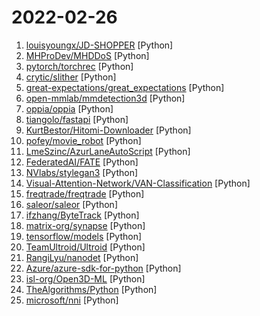 # 2022-02-26

1. [louisyoungx/JD-SHOPPER](https://github.com/louisyoungx/JD-SHOPPER "京东自动下单 (自动登录,指定时间预约商品,商品补货监控,自动加购物车,自动下单)") [Python]
2. [MHProDev/MHDDoS](https://github.com/MHProDev/MHDDoS "Best DDoS Attack Script Python3, Cyber Attack With 36 Methods") [Python]
3. [pytorch/torchrec](https://github.com/pytorch/torchrec "Pytorch domain library for recommendation systems") [Python]
4. [crytic/slither](https://github.com/crytic/slither "Static Analyzer for Solidity") [Python]
5. [great-expectations/great_expectations](https://github.com/great-expectations/great_expectations "Always know what to expect from your data.") [Python]
6. [open-mmlab/mmdetection3d](https://github.com/open-mmlab/mmdetection3d "OpenMMLab's next-generation platform for general 3D object detection.") [Python]
7. [oppia/oppia](https://github.com/oppia/oppia "A free, online learning platform to make quality education accessible for all.") [Python]
8. [tiangolo/fastapi](https://github.com/tiangolo/fastapi "FastAPI framework, high performance, easy to learn, fast to code, ready for production") [Python]
9. [KurtBestor/Hitomi-Downloader](https://github.com/KurtBestor/Hitomi-Downloader "🍰 Desktop utility to download images/videos/music/text from various websites, and more.") [Python]
10. [pofey/movie_robot](https://github.com/pofey/movie_robot "可以自动从豆瓣用户的想看、在看、看过列表中自动获取电影，并通过mteam查找种子，提交到qbittorrent中下载（依赖Emby管理影视原数据）") [Python]
11. [LmeSzinc/AzurLaneAutoScript](https://github.com/LmeSzinc/AzurLaneAutoScript "碧蓝航线脚本 Azur Lane automation bot (CN/EN/JP/TW) | 无缝委托科研，全自动大世界，马上使用马上接管全部游戏玩法，计划作战模式？感觉不如Alas......好用") [Python]
12. [FederatedAI/FATE](https://github.com/FederatedAI/FATE "An Industrial Grade Federated Learning Framework") [Python]
13. [NVlabs/stylegan3](https://github.com/NVlabs/stylegan3 "Official PyTorch implementation of StyleGAN3") [Python]
14. [Visual-Attention-Network/VAN-Classification](https://github.com/Visual-Attention-Network/VAN-Classification "") [Python]
15. [freqtrade/freqtrade](https://github.com/freqtrade/freqtrade "Free, open source crypto trading bot") [Python]
16. [saleor/saleor](https://github.com/saleor/saleor "A modular, high performance, headless e-commerce platform built with Python, GraphQL, Django, and React.") [Python]
17. [ifzhang/ByteTrack](https://github.com/ifzhang/ByteTrack "ByteTrack: Multi-Object Tracking by Associating Every Detection Box") [Python]
18. [matrix-org/synapse](https://github.com/matrix-org/synapse "Synapse: Matrix homeserver written in Python 3/Twisted.") [Python]
19. [tensorflow/models](https://github.com/tensorflow/models "Models and examples built with TensorFlow") [Python]
20. [TeamUltroid/Ultroid](https://github.com/TeamUltroid/Ultroid "Advanced Multi-Featured Telegram UserBot, Built in Python Using Telethon lib.") [Python]
21. [RangiLyu/nanodet](https://github.com/RangiLyu/nanodet "NanoDet-Plus⚡Super fast and lightweight anchor-free object detection model. 🔥Only 980 KB(int8) / 1.8MB (fp16) and run 97FPS on cellphone🔥") [Python]
22. [Azure/azure-sdk-for-python](https://github.com/Azure/azure-sdk-for-python "This repository is for active development of the Azure SDK for Python. For consumers of the SDK we recommend visiting our public developer docs at https://docs.microsoft.com/python/azure/ or our versioned developer docs at https://azure.github.io/azure-sdk-for-python.") [Python]
23. [isl-org/Open3D-ML](https://github.com/isl-org/Open3D-ML "An extension of Open3D to address 3D Machine Learning tasks") [Python]
24. [TheAlgorithms/Python](https://github.com/TheAlgorithms/Python "All Algorithms implemented in Python") [Python]
25. [microsoft/nni](https://github.com/microsoft/nni "An open source AutoML toolkit for automate machine learning lifecycle, including feature engineering, neural architecture search, model compression and hyper-parameter tuning.") [Python]
